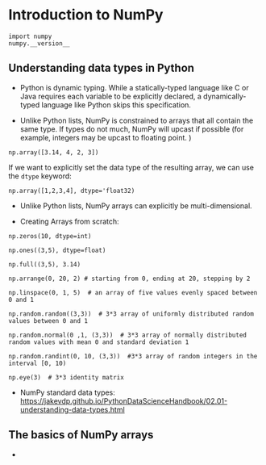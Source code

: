 # Introduction to NumPy

```
import numpy
numpy.__version__
```

## Understanding data types in Python

- Python is dynamic typing. While a statically-typed language like C or Java requires each variable to be explicitly declared, a dynamically-typed language like Python skips this specification. 

- Unlike Python lists, NumPy is constrained to arrays that all contain the same type. If types do not much, NumPy will upcast if possible (for example, integers may be upcast to floating point. )

```
np.array([3.14, 4, 2, 3])
```

If we want to explicitly set the data type of the resulting array, we can use the ```dtype``` keyword:

```
np.array([1,2,3,4], dtype='float32)
```

- Unlike Python lists, NumPy arrays can explicitly be multi-dimensional. 

- Creating Arrays from scratch:

```
np.zeros(10, dtype=int)
```

```
np.ones((3,5), dtype=float)
```

```
np.full((3,5), 3.14)
```

```
np.arrange(0, 20, 2) # starting from 0, ending at 20, stepping by 2
```

```
np.linspace(0, 1, 5)  # an array of five values evenly spaced between 0 and 1
```


```
np.random.random((3,3))  # 3*3 array of uniformly distributed random values between 0 and 1 
```


```
np.random.normal(0 ,1, (3,3))  # 3*3 array of normally distributed random values with mean 0 and standard deviation 1
```

```
np.random.randint(0, 10, (3,3))  #3*3 array of random integers in the interval [0, 10)
```

```
np.eye(3)  # 3*3 identity matrix
```

- NumPy standard data types: https://jakevdp.github.io/PythonDataScienceHandbook/02.01-understanding-data-types.html


## The basics of NumPy arrays 

- 



